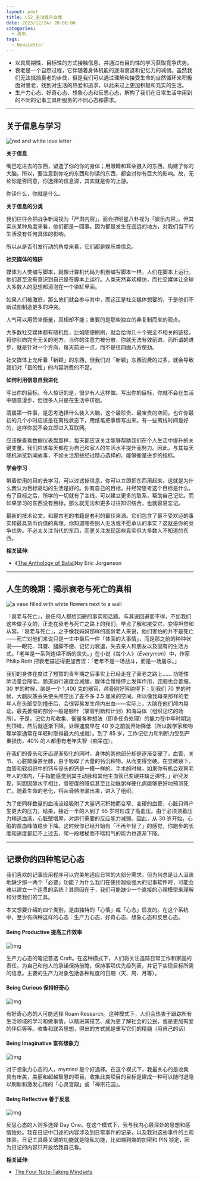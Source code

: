 ```yaml
---
layout: post
title: L52_主动提升自我
date: 2023/12/24/ 20:00:00
categories:
  - 资讯
tags:
  - NewsLetter
---
```


- 以具周期性、目标性的方式接触信息，并通过有目的性的学习获取竞争优势。
- 衰老是一个自然过程，它伴随着身体机能的逐渐衰退和记忆力的减弱。虽然我们无法抵挡衰老的步伐，但是我们可以通过理解和接受生命的自然循环来积极面对衰老，找到对生活的热爱和追求，以此来过上更加积极和充实的生活。
- 生产力心态、好奇心态、想象心态和反思心态，解构了我们在日常生活中用到的不同的记事工具所服务的不同心态和需求。

---

## 关于信息与学习

![red and white love letter](https://pics.naaln.com/blog/2024-01-07-9c8514.jpeg-basicBlog)

**关于信息**

嘴巴吃进去的东西，塑造了你的你的身体；用眼睛和耳朵摄入的东西，构建了你的大脑。所以，要注意到你吃的东西和你读的东西，都会对你有巨大的影响。故，无论你是否同意，你选择的信息源，其实就是你的上游。

你读什么，你就是什么。

**关于信息的分类**

我们往往会把战争新闻视为「严肃内容」，而会把明星八卦视为「娱乐内容」。但其实从某种角度来看，他们都是一回事。因为都是发生在遥远的地方，对我们当下的生活没有任何具体的影响。

所以从是否引发行动的角度来看，它们都是娱乐类信息。

**社交媒体的陷阱**

媒体为人类编写脚本，就像计算机代码为机器编写脚本一样。人们在脚本上运行。他们甚至没有意识到自己是在脚本上运行。人类天然喜欢模仿，而社交媒体让全球大多数人的思想都浸泡在一个染缸里面。

如果人们被激怒，那么他们就会参与其中，而这正是社交媒体想要的，于是他们不断试图制造更多的冲突。

人气可以用赞来衡量，真相却不能；重要的是那些独立的非复制而来的观点。

大多数社交媒体都有随机性，比如随便刷刷，就会给你几十个完全不相关的链接，将你引向完全无关的地方。当你的注意力被分散，你就无法有效前进。而所谓的进步，就是针对一个方向，每天前进一点，而不是往四面八方使劲。

社交媒体上充斥着「新颖」的东西，但我们对「新颖」东西消费的过多，就会导致我们对「目的性」的内容消费的不足。

**如何利用信息自我进化**

写出你的目标。令人惊讶的是，很少有人这样做。写出你的目标，你就不会在生活中随意漫步，但很多人只是在生活中徘徊。

清晨第一件事，是思考选择什么装入大脑，这个最珍贵、最宝贵的空间。也许你最初的几个小时应该是在离线状态下，用纸笔把事情写出来。有一些离线时间是好的，这样你就不会立即进入互联网。

应该像查看数据仪表盘那样，每天都应该关注能够帮助我们在个人生活中提升的关键变量。我们应该每天都在为自己和家人的生活水平提升而努力。因此，与其每天随机浏览新闻故事，不如关注那些经过精心选择的、能够衡量进步的指标。

**学会学习**

带着使用的目的去学习，可以过滤掉信息，你可以立即把东西用起来。这就是为什么我认为目标驱动的生活是好的。你有自己的目标，并经常思考这个目标是什么。有了目标之后，所学的一切就有了主线，可以建立更多的联系，帮助自己记忆。而如果学习的东西没有目标，那么就无法和更多过往知识结合，也就容易忘记。

最新的技术论文，和最古老的书籍是套利的最佳来源。它们包含了最不受欢迎的事实和最具货币价值的真理。你知道哪些别人无法或不愿承认的事实？这就是你的竞争优势。不必太关注当代的东西，而更关注发现那些真实但大多数人不知道的东西。

**相关延伸**:  
- 《[The Anthology of Balaji](https://balajianthology.com/)》by Eric Jorgenson

---

## 人生的晚期：揭示衰老与死亡的真相

![a vase filled with white flowers next to a wall](https://pics.naaln.com/blog/2024-01-07-3728ed.jpeg-basicBlog)

「衰老与死亡」，是任何人都想回避的事实和话题。与其说回避而不得，不如我们这些做子女的，正走在衰老与死亡之路上的我们，早点了解和接受它，变得坦然和从容。「衰老与死亡」，之于像我妈妈那样的高龄老人来说，他们害怕的并不是死亡——死亡对他们来说只是一生中最后一件「体面的大事情」，而是那之前的种种状况——眼花、耳聋、腿脚不便、记忆力衰退，失去亲人和朋友以及固有的生活方式。「老年是一系列连续不断的丧失。」在小说《每个人》（*Everyman*）中，作家 Philip Roth 把衰老描述得更加苦涩：「老年不是一场战斗，而是一场屠杀。」

我们的身体在度过了短暂的青年期之后事实上已经走在了衰老之路上…… 功能性肺活量会降低，肠道运行速度会减缓，腺体会慢慢停止发挥作用，连脑也会萎缩。30 岁的时候，脑是一个 1,400 克的器官，颅骨刚好容纳得下；到我们 70 岁的时候，大脑灰质丢失使头颅空出了差不多 2.5 厘米的空间。所以像我母亲那样的老年人在头部受到撞击后，会很容易发生颅内出血——实际上，大脑在他们颅内晃动。最先萎缩的部分一般是额叶（掌管判断和计划）和海马体（组织记忆的场所）。于是，记忆力和收集、衡量各种想法（即多任务处理）的能力在中年时期达到顶峰，然后就逐渐下降。处理速度早在 40 岁之前就开始降低（所以数学家和物理学家通常在年轻时取得最大的成就）。到了 85 岁，工作记忆力和判断力受到严重损伤，40% 的人都患有老年失智（痴呆症）。

在我们的骨头和牙齿逐渐软化的同时，身体的其他部分却是逐渐变硬了。血管、关节、心脏瓣膜甚至肺，由于吸取了大量的钙沉积物，从而变得坚硬。在显微镜下，血管和软组织中的钙与骨头的钙是一模一样的。手术的时候，如果你有机会观察老年人的体内，「手指能感觉到其主动脉和其他主血管已变硬并缺乏弹性。」研究发现，同胆固醇水平相比，骨密度的降低甚至比动脉粥样硬化病能够更好地预测死亡。随着生命的老化，钙从骨骼渗漏出来，进入了组织。

为了使同样数量的血液流经吸附了大量钙沉积物而变窄、变硬的血管，心脏只得产生更大的压力。结果，接近一半的人到了 65 岁时形成了高血压。由于必须顶着压力输送血液，心脏壁增厚，对运行需要的反应能力减弱。因此，从 30 岁开始，心脏的泵血峰值稳步下降。这时候你已经开始有「不再年轻了」的感觉，你跑步的长度和速度都赶不上过去，爬一段楼梯而不喘粗气的能力也逐渐下降。

---

## 记录你的四种笔记心态

我们喜欢的记事应用程序可以完美地适应日常的大部分需求，但为何总是让人沮丧地缺少那一两个「必要」功能？为什么我们在使用超级强大的记事软件时，可能会难以建立一个连贯的系统？其原因在于，我们可能缺少一个直接的心理模型来理解和分类我们的工具。

本文想要介绍的四个类别，是由独特的「心情」或「心态」启发的。在这个系统中，至少有四种这样的心态：生产力心态、好奇心态、想象心态和反思心态。

#### Being Productive 提高工作效率

![img](https://pics.naaln.com/blog/2024-01-07-fe1aaa.jpeg-basicBlog)

生产力心态的笔记首选 Craft。在这种模式下，人们将关注追踪日常工作和家庭的责任，为自己和他人的承诺保持前瞻，保持事项优先级列表，并记下实现目标所需的信息。主要的生产力对象包括各种粒度的日期（天、周、月等）。

#### Being Curious 保持好奇心

![img](https://pics.naaln.com/blog/2024-01-07-fe1aaa.jpeg-basicBlog)

有好奇心态的人可能选择 Roam Research。这种模式下，人们会热衷于跟踪所有生活领域的学习和做事情，以精进其技艺、成为更了解社会的公民，或是更加有爱的伴侣等等。收集和联系思想，得出的方式就是重写它们的精髓（用自己的话）

#### Being Imaginative 富有想象力

![img](https://pics.naaln.com/blog/2024-01-07-dc75ce.png-basicBlog)

对于想象力心态的人，mymind 是个好选择。在这个模式下，我最关心的是收集具有审美，美丽和超越智慧的项目。收集此类项目的目标是建成一种可以随时退隐以刷新和激发心情的「心灵宫殿」或「禅宗花园」。

#### Being Reflective 善于反思

![img](https://pics.naaln.com/blog/2024-01-07-520c83.png-basicBlog)

反思心态的人则多选择 Day One。在这个模式下，我与我内心最深处的思想和感情独处。我在日记中口述的内容涉及到日常事件的记录，以及我对这些事件的主观体验。日记工具最关键的功能就是隐私功能，比如端到端的加密和 PIN 锁定，因为日记的内容只开放给我自己看。

**相关延伸**:  

- [The Four Note-Taking Mindsets](https://cameron-sea.medium.com/the-four-note-taking-mindsets-8b3302c4d963)



